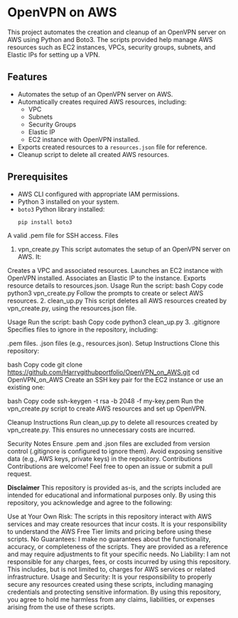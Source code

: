 # OpenVPN on AWS

This project automates the creation and cleanup of an OpenVPN server on AWS using Python and Boto3. The scripts provided help manage AWS resources such as EC2 instances, VPCs, security groups, subnets, and Elastic IPs for setting up a VPN.

## Features
- Automates the setup of an OpenVPN server on AWS.
- Automatically creates required AWS resources, including:
  - VPC
  - Subnets
  - Security Groups
  - Elastic IP
  - EC2 instance with OpenVPN installed.
- Exports created resources to a `resources.json` file for reference.
- Cleanup script to delete all created AWS resources.

## Prerequisites
- AWS CLI configured with appropriate IAM permissions.
- Python 3 installed on your system.
- `boto3` Python library installed:
  ```bash
  pip install boto3
A valid .pem file for SSH access.
Files
1. vpn_create.py
This script automates the setup of an OpenVPN server on AWS. It:

Creates a VPC and associated resources.
Launches an EC2 instance with OpenVPN installed.
Associates an Elastic IP to the instance.
Exports resource details to resources.json.
Usage
Run the script:
bash
Copy code
python3 vpn_create.py
Follow the prompts to create or select AWS resources.
2. clean_up.py
This script deletes all AWS resources created by vpn_create.py, using the resources.json file.

Usage
Run the script:
bash
Copy code
python3 clean_up.py
3. .gitignore
Specifies files to ignore in the repository, including:

.pem files.
.json files (e.g., resources.json).
Setup Instructions
Clone this repository:

bash
Copy code
git clone https://github.com/Harrygithubportfolio/OpenVPN_on_AWS.git
cd OpenVPN_on_AWS
Create an SSH key pair for the EC2 instance or use an existing one:

bash
Copy code
ssh-keygen -t rsa -b 2048 -f my-key.pem
Run the vpn_create.py script to create AWS resources and set up OpenVPN.

Cleanup Instructions
Run clean_up.py to delete all resources created by vpn_create.py. This ensures no unnecessary costs are incurred.

Security Notes
Ensure .pem and .json files are excluded from version control (.gitignore is configured to ignore them).
Avoid exposing sensitive data (e.g., AWS keys, private keys) in the repository.
Contributions
Contributions are welcome! Feel free to open an issue or submit a pull request.

**Disclaimer**
This repository is provided as-is, and the scripts included are intended for educational and informational purposes only. By using this repository, you acknowledge and agree to the following:

Use at Your Own Risk: The scripts in this repository interact with AWS services and may create resources that incur costs. It is your responsibility to understand the AWS Free Tier limits and pricing before using these scripts.
No Guarantees: I make no guarantees about the functionality, accuracy, or completeness of the scripts. They are provided as a reference and may require adjustments to fit your specific needs.
No Liability: I am not responsible for any charges, fees, or costs incurred by using this repository. This includes, but is not limited to, charges for AWS services or related infrastructure.
Usage and Security: It is your responsibility to properly secure any resources created using these scripts, including managing credentials and protecting sensitive information.
By using this repository, you agree to hold me harmless from any claims, liabilities, or expenses arising from the use of these scripts.